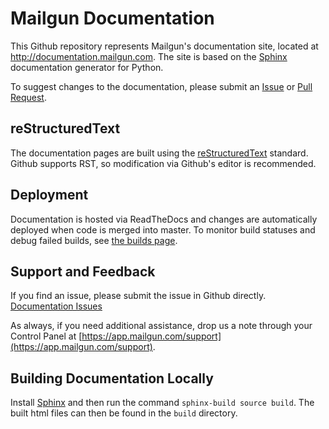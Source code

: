 Mailgun Documentation
=====================

This Github repository represents Mailgun's documentation site, located at http://documentation.mailgun.com. The site
is based on the [Sphinx](http://sphinx-doc.org/) documentation generator for Python.


To suggest changes to the documentation, please submit an [Issue](https://github.com/mailgun/documentation/issues/new)
or [Pull Request](https://github.com/mailgun/documentation/compare/).

reStructuredText
----------------

The documentation pages are built using the [reStructuredText](http://docutils.sourceforge.net/rst.html) standard.
Github supports RST, so modification via Github's editor is recommended.

Deployment
----------

Documentation is hosted via ReadTheDocs and changes are automatically deployed when code is merged into master. To
monitor build statuses and debug failed builds, see [the builds page](https://readthedocs.org/projects/mg-documentation/builds/).

Support and Feedback
--------------------

If you find an issue, please submit the issue in Github directly.
[Documentation Issues](https://github.com/mailgun/documentation/issues)

As always, if you need additional assistance, drop us a note through your Control Panel at
[https://app.mailgun.com/support](https://app.mailgun.com/support).

Building Documentation Locally
------------------------------

Install [Sphinx](https://www.sphinx-doc.org/en/master/usage/installation.html) and then run
the command `sphinx-build source build`. The built html files can then be found in the
`build` directory.
